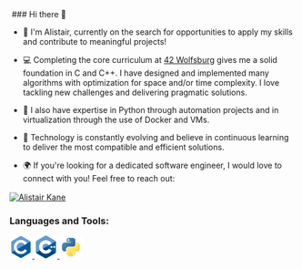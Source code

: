 <img src="https://komarev.com/ghpvc/?username=alistair-kane&style=flat-square&color=blue" alt=""/>
### Hi there 👋

* 🌱 I'm Alistair, currently on the search for opportunities to apply my skills and contribute to meaningful projects!

* 💻 Completing the core curriculum at [42 Wolfsburg](https://42wolfsburg.de) gives me a solid foundation in C and C++. I have designed and implemented many algorithms with optimization for space and/or time complexity. I love tackling new challenges and delivering pragmatic solutions.

* 🌟 I also have expertise in Python through automation projects and in virtualization through the use of Docker and VMs.

* 🚀 Technology is constantly evolving and believe in continuous learning to deliver the most compatible and efficient solutions.

* 🌍 If you're looking for a dedicated software engineer, I would love to connect with you! Feel free to reach out: 

<p align="left">
<a href="https://www.linkedin.com/in/alistairkane/" target="blank"><img align="center" src="https://raw.githubusercontent.com/rahuldkjain/github-profile-readme-generator/master/src/images/icons/Social/linked-in-alt.svg" alt="Alistair Kane" height="30" width="40" /></a>
</p>

<h3 align="left">Languages and Tools:</h3>
<p align="left">
  <a href="https://www.cprogramming.com/" target="_blank" rel="noreferrer"> <img src="https://raw.githubusercontent.com/devicons/devicon/master/icons/c/c-original.svg" alt="c" width="40" height="40"/> </a> 
  <a href="https://www.w3schools.com/cpp/" target="_blank" rel="noreferrer"> <img src="https://raw.githubusercontent.com/devicons/devicon/master/icons/cplusplus/cplusplus-original.svg" alt="cplusplus" width="40" height="40"/> </a>
  <a href="https://www.python.org" target="_blank" rel="noreferrer"> <img src="https://raw.githubusercontent.com/devicons/devicon/master/icons/python/python-original.svg" alt="python" width="40" height="40"/> </a> </p>
